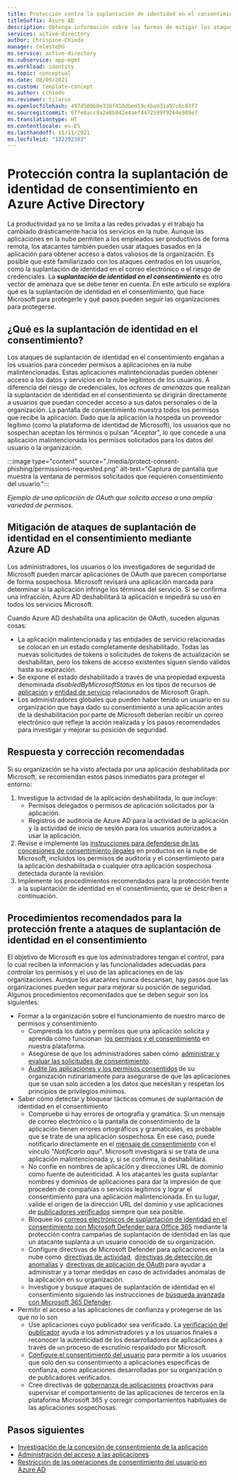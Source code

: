 ```yaml
---
title: Protección contra la suplantación de identidad en el consentimiento
titleSuffix: Azure AD
description: Obtenga información sobre las formas de mitigar los ataques de suplantación de identidad de consentimiento basados en la aplicación mediante Azure AD.
services: active-directory
author: Chrispine-Chiedo
manager: CelesteDG
ms.service: active-directory
ms.subservice: app-mgmt
ms.workload: identity
ms.topic: conceptual
ms.date: 08/09/2021
ms.custom: template-concept
ms.author: cchiedo
ms.reviewer: tilarso
ms.openlocfilehash: 497d508b0e338f410dbed19c4ba931a97c6c03f7
ms.sourcegitcommit: 677e8acc9a2e8b842e4aef4472599f9264e989e7
ms.translationtype: HT
ms.contentlocale: es-ES
ms.lasthandoff: 11/11/2021
ms.locfileid: "132292383"
---
```

# <a name="protecting-against-consent-phishing-in-azure-active-directory"></a>Protección contra la suplantación de identidad de consentimiento en Azure Active Directory

La productividad ya no se limita a las redes privadas y el trabajo ha cambiado drásticamente hacia los servicios en la nube. Aunque las aplicaciones en la nube permiten a los empleados ser productivos de forma remota, los atacantes también pueden usar ataques basados en la aplicación para obtener acceso a datos valiosos de la organización. Es posible que esté familiarizado con los ataques centrados en los usuarios, como la suplantación de identidad en el correo electrónico o el riesgo de credenciales. La ***suplantación de identidad en el consentimiento*** es otro vector de amenaza que se debe tener en cuenta.
En este artículo se explora qué es la suplantación de identidad en el consentimiento, qué hace Microsoft para protegerle y qué pasos pueden seguir las organizaciones para protegerse.

## <a name="what-is-consent-phishing"></a>¿Qué es la suplantación de identidad en el consentimiento?

Los ataques de suplantación de identidad en el consentimiento engañan a los usuarios para conceder permisos a aplicaciones en la nube malintencionadas. Estas aplicaciones malintencionadas pueden obtener acceso a los datos y servicios en la nube legítimos de los usuarios. A diferencia del riesgo de credenciales, los *actores de amenazas* que realizan la suplantación de identidad en el consentimiento se dirigirán directamente a usuarios que puedan conceder acceso a sus datos personales o de la organización. La pantalla de consentimiento muestra todos los permisos que recibe la aplicación. Dado que la aplicación la hospeda un proveedor legítimo (como la plataforma de identidad de Microsoft), los usuarios que no sospechan aceptan los términos o pulsan "*Aceptar*", lo que concede a una aplicación malintencionada los permisos solicitados para los datos del usuario o la organización.

:::image type="content" source="./media/protect-consent-phishing/permissions-requested.png" alt-text="Captura de pantalla que muestra la ventana de permisos solicitados que requieren consentimiento del usuario.":::

*Ejemplo de una aplicación de OAuth que solicita acceso a una amplia variedad de permisos.*

## <a name="mitigating-consent-phishing-attacks-using-azure-ad"></a>Mitigación de ataques de suplantación de identidad en el consentimiento mediante Azure AD

Los administradores, los usuarios o los investigadores de seguridad de Microsoft pueden marcar aplicaciones de OAuth que parecen comportarse de forma sospechosa. Microsoft revisará una aplicación marcada para determinar si la aplicación infringe los términos del servicio. Si se confirma una infracción, Azure AD deshabilitará la aplicación e impedirá su uso en todos los servicios Microsoft.

Cuando Azure AD deshabilita una aplicación de OAuth, suceden algunas cosas:
- La aplicación malintencionada y las entidades de servicio relacionadas se colocan en un estado completamente deshabilitado. Todas las nuevas solicitudes de tokens o solicitudes de tokens de actualización se deshabilitan, pero los tokens de acceso existentes siguen siendo válidos hasta su expiración.
- Se expone el estado deshabilitado a través de una propiedad expuesta denominada *disabledByMicrosoftStatus* en los tipos de recursos de [aplicación](/graph/api/resources/application?view=graph-rest-1.0&preserve-view=true) y [entidad de servicio](/graph/api/resources/serviceprincipal?view=graph-rest-1.0&preserve-view=true) relacionados de Microsoft Graph.
- Los administradores globales que pueden haber tenido un usuario en su organización que haya dado su consentimiento a una aplicación antes de la deshabilitación por parte de Microsoft deberían recibir un correo electrónico que refleje la acción realizada y los pasos recomendados para investigar y mejorar su posición de seguridad.

## <a name="recommended-response-and-remediation"></a>Respuesta y corrección recomendadas

Si su organización se ha visto afectada por una aplicación deshabilitada por Microsoft, se recomiendan estos pasos inmediatos para proteger el entorno:

1. Investigue la actividad de la aplicación deshabilitada, lo que incluye:
    - Permisos delegados o permisos de aplicación solicitados por la aplicación.
    - Registros de auditoría de Azure AD para la actividad de la aplicación y la actividad de inicio de sesión para los usuarios autorizados a usar la aplicación.
1. Revise e implemente las [instrucciones para defenderse de las concesiones de consentimiento ilegales](/microsoft-365/security/office-365-security/detect-and-remediate-illicit-consent-grants) en productos en la nube de Microsoft, incluidos los permisos de auditoría y el consentimiento para la aplicación deshabilitada o cualquier otra aplicación sospechosa detectada durante la revisión.
1. Implemente los procedimientos recomendados para la protección frente a la suplantación de identidad en el consentimiento, que se describen a continuación.


## <a name="best-practices-for-hardening-against-consent-phishing-attacks"></a>Procedimientos recomendados para la protección frente a ataques de suplantación de identidad en el consentimiento

El objetivo de Microsoft es que los administradores tengan el control, para lo cual reciben la información y las funcionalidades adecuadas para controlar los permisos y el uso de las aplicaciones en de las organizaciones. Aunque los atacantes nunca descansan, hay pasos que las organizaciones pueden seguir para mejorar su posición de seguridad. Algunos procedimientos recomendados que se deben seguir son los siguientes:

* Formar a la organización sobre el funcionamiento de nuestro marco de permisos y consentimiento
    - Comprenda los datos y permisos que una aplicación solicita y aprenda cómo funcionan  [los permisos y el consentimiento](../develop/v2-permissions-and-consent.md) en nuestra plataforma.
    - Asegúrese de que los administradores saben cómo  [administrar y evaluar las solicitudes de consentimiento](./manage-consent-requests.md).
    - [Audite las aplicaciones y los permisos consentidos](../../security/fundamentals/steps-secure-identity.md#audit-apps-and-consented-permissions) de su organización rutinariamente para asegurarse de que las aplicaciones que se usan solo acceden a los datos que necesitan y respetan los principios de privilegios mínimos.
* Saber cómo detectar y bloquear tácticas comunes de suplantación de identidad en el consentimiento
    - Compruebe si hay errores de ortografía y gramática. Si un mensaje de correo electrónico o la pantalla de consentimiento de la aplicación tienen errores ortográficos y gramaticales, es probable que se trate de una aplicación sospechosa. En ese caso, puede notificarlo directamente en el [mensaje de consentimiento](../develop/application-consent-experience.md#building-blocks-of-the-consent-prompt) con el vínculo "*Notificarlo aquí*". Microsoft investigará si se trata de una aplicación malintencionada y, si se confirma, la deshabilitará.
    - No confíe en nombres de aplicación y direcciones URL de dominio como fuente de autenticidad. A los atacantes les gusta suplantar nombres y dominios de aplicaciones para dar la impresión de que proceden de compañías o servicios legítimos y lograr el consentimiento para una aplicación malintencionada. En su lugar, valide el origen de la dirección URL del dominio y use aplicaciones de [publicadores verificados](../develop/publisher-verification-overview.md) siempre que sea posible.
    - Bloquee los [correos electrónicos de suplantación de identidad en el consentimiento con Microsoft Defender para Office 365](/microsoft-365/security/office-365-security/set-up-anti-phishing-policies#impersonation-settings-in-anti-phishing-policies-in-microsoft-defender-for-office-365) mediante la protección contra campañas de suplantación de identidad en las que un atacante suplanta a un usuario conocido de su organización.
    - Configure directivas de Microsoft Defender para aplicaciones en la nube como  [directivas de actividad](/cloud-app-security/user-activity-policies),  [directivas de detección de anomalías](/cloud-app-security/anomaly-detection-policy) y  [directivas de aplicación de OAuth](/cloud-app-security/app-permission-policy) para ayudar a administrar y a tomar medidas en caso de actividades anómalas de la aplicación en su organización.
    - Investigue y busque ataques de suplantación de identidad en el consentimiento siguiendo las instrucciones de [búsqueda avanzada con Microsoft 365 Defender](/microsoft-365/security/defender/advanced-hunting-overview).
* Permitir el acceso a las aplicaciones de confianza y protegerse de las que no lo son
    - Use aplicaciones cuyo publicador sea verificado. La [verificación del publicador](../develop/publisher-verification-overview.md) ayuda a los administradores y a los usuarios finales a reconocer la autenticidad de los desarrolladores de aplicaciones a través de un proceso de escrutinio respaldado por Microsoft.
    - [Configure el consentimiento del usuario](./configure-user-consent.md?tabs=azure-portal) para permitir a los usuarios que solo den su consentimiento a aplicaciones específicas de confianza, como aplicaciones desarrolladas por su organización o de publicadores verificados.
    - Cree directivas de [gobernanza de aplicaciones](/microsoft-365/compliance/app-governance-manage-app-governance) proactivas para supervisar el comportamiento de las aplicaciones de terceros en la plataforma Microsoft 365 y corregir comportamientos habituales de las aplicaciones sospechosas.

## <a name="next-steps"></a>Pasos siguientes

* [Investigación de la concesión de consentimiento de la aplicación](/security/compass/incident-response-playbook-app-consent)
* [Administración del acceso a las aplicaciones](./what-is-access-management.md)
* [Restricción de las operaciones de consentimiento del usuario en Azure AD](../../security/fundamentals/steps-secure-identity.md#restrict-user-consent-operations)

